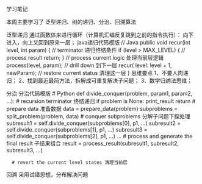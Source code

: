 学习笔记

本周主要学习了 泛型递归、树的递归、分治、回溯算法

泛型递归
    通过函数体来进行循环（计算机汇编反复跳到之前的指令执行）：
    向下进入，向上又回到原来一层；
    java递归代码模版
    // Java
    public void recur(int level, int param) { 
      // terminator 递归终结条件
      if (level > MAX_LEVEL) { 
        // process result 
        return; 
      }
      // process current logic 处理当前层逻辑
      process(level, param); 
      // drill down 到下一层
      recur( level: level + 1, newParam); 
      // restore current status 清理这一层
    }
  思维要点
    1、不要人肉递归；
    2、找到最近最简方法，拆解成可重复解决子问题；
    3、数学归纳法思维；
    
分治
    分治代码模版
    # Python
    def divide_conquer(problem, param1, param2, ...): 
      # recursion terminator 终结递归
      if problem is None: 
    	print_result 
    	return 
      # prepare data 准备数据
      data = prepare_data(problem) 
      subproblems = split_problem(problem, data) 
      # conquer subproblems 分解子问题下探处理
      subresult1 = self.divide_conquer(subproblems[0], p1, ...) 
      subresult2 = self.divide_conquer(subproblems[1], p1, ...) 
      subresult3 = self.divide_conquer(subproblems[2], p1, ...) 
      …
      # process and generate the final result 子结果组合
      result = process_result(subresult1, subresult2, subresult3, …)
    	
      # revert the current level states 清理当前层
      
回溯
    采用试错思想，分布解决问题
    